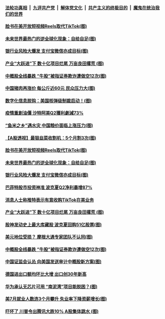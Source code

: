 

####  [法轮功真相](../../../../basic/blob/master/README.md?t=08101302) &nbsp;|&nbsp; [九评共产党](../../../../9ping.md/blob/master/README.md?t=08101302) &nbsp;|&nbsp; [解体党文化](../../../../jtdwh.md/blob/master/README.md?t=08101302)  &nbsp;|&nbsp; [共产主义的终极目的](../../../../gczydzjmd.md/blob/master/README.md?t=08101302) &nbsp;|&nbsp; [魔鬼在统治我们的世界](../../../../mgztzwmdsj.md/blob/master/README.md?t=08101302) 

#### [脸书在美开放短视频Reels取代TikTok(图)](../pages/p5/942430.md?t=08101302) 

#### [未来世界最热门的逆全球化现象：自给自足(图)](../pages/p5/942418.md?t=08101302) 

#### [银行业风险大爆发 支付宝微信亦成目标(图)](../pages/p5/942422.md?t=08101302) 

#### [产业“大跃进”下 数十亿项目烂尾 万亩良田撂荒&nbsp;(图)](../pages/p5/942382.md?t=08101302) 

#### [中概股全线暴跌 “牛股”被指证券欺诈遭做空12次(图)](../pages/p5/942323.md?t=08101302) 


#### [中国猪肉再涨价 每公斤近60元 民众压力大(图)](../pages/p5/942449.md?t=08101302) 

#### [数字化信息脱钩：美国核弹级制裁启动！(图)](../pages/p5/942426.md?t=08101302) 

#### [疫情重創油價 沙特阿美Q2獲利劇減73%](../pages/p5/942444.md?t=08101302) 

#### [“鱼米之乡”遇水灾 中国粮价面临上涨压力(图)](../pages/p5/942443.md?t=08101302) 

#### [【A股透视】最狠韭菜收割机：5个月割3次(图)](../pages/p5/942433.md?t=08101302) 

#### [脸书在美开放短视频Reels取代TikTok(图)](../pages/p5/942430.md?t=08101302) 

#### [未来世界最热门的逆全球化现象：自给自足(图)](../pages/p5/942418.md?t=08101302) 

#### [银行业风险大爆发 支付宝微信亦成目标(图)](../pages/p5/942422.md?t=08101302) 

#### [巴菲特股市投资神准 波克夏Q2净利暴增87%](../pages/p5/942388.md?t=08101302) 

#### [消息人士称推特表示有意收购TikTok在美业务](../pages/p5/942386.md?t=08101302) 

#### [产业“大跃进”下 数十亿项目烂尾 万亩良田撂荒&nbsp;(图)](../pages/p5/942382.md?t=08101302) 

#### [股神发动史上最大库藏股 波克夏回购51亿股票(图)](../pages/p5/942353.md?t=08101302) 

#### [美元地位受损？ 摩根大通专家团队不认同(图)](../pages/p5/942340.md?t=08101302) 

#### [中概股全线暴跌 “牛股”被指证券欺诈遭做空12次(图)](../pages/p5/942323.md?t=08101302) 


#### [中国证监会认怂 向美国发送审计中概股新方案(图)](../pages/p5/942301.md?t=08101302) 

#### [德国进出口额均环比大增 出口创30年新高](../pages/p5/942296.md?t=08101302) 

#### [华为承认无芯片可用 “南泥湾”项目能脱困？(图)](../pages/p5/942293.md?t=08101302) 

#### [美7月就业人数连3个月攀升 失业率下降资薪增长(图)](../pages/p5/942285.md?t=08101302) 

#### [吓坏了 川普令出腾讯大跌10% A股集体跳水&nbsp;(图)](../pages/p5/942231.md?t=08101302) 

